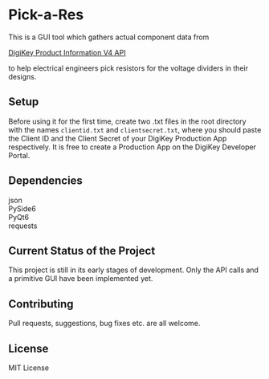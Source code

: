 # Pick-a-Res

This is a GUI tool which gathers actual component data from

[DigiKey Product Information V4 API](https://developer.digikey.com/products/product-information-v4)

to help electrical engineers pick resistors for the voltage dividers in their designs.

## Setup

Before using it for the first time, create two .txt files in the root directory with the names ```clientid.txt``` and ```clientsecret.txt```, where you should paste the Client ID and the Client Secret of your DigiKey Production App respectively. It is free to create a Production App on the DigiKey Developer Portal.

## Dependencies

json\
PySide6\
PyQt6\
requests

## Current Status of the Project

This project is still in its early stages of development. Only the API calls and a primitive GUI have been implemented yet.

## Contributing

Pull requests, suggestions, bug fixes etc. are all welcome.

## License

MIT License